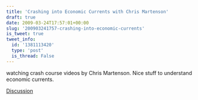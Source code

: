 ```yaml
---
title: 'Crashing into Economic Currents with Chris Martenson'
draft: true
date: 2009-03-24T17:57:01+00:00
slug: '200903241757-crashing-into-economic-currents'
is_tweet: true
tweet_info:
  id: '1381113420'
  type: 'post'
  is_thread: False
---
```




watching crash course videos by Chris Martenson. Nice stuff to understand economic currents.

[Discussion](https://x.com/sytelus/status/1381113420)
